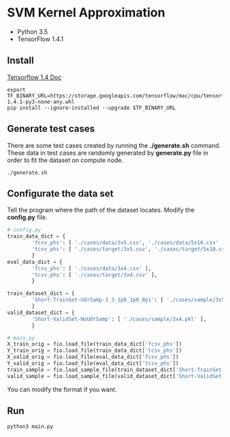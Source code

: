 
# SVM Kernel Approximation

- Python 3.5
- TensorFlow 1.4.1

## Install

[Tensorflow 1.4 Doc](https://github.com/tensorflow/docs/blob/r1.4/site/en/install/install_mac.md#installing-with-anaconda)

```shell
export TF_BINARY_URL=https://storage.googleapis.com/tensorflow/mac/cpu/tensorflow-1.4.1-py3-none-any.whl
pip install --ignore-installed --upgrade $TF_BINARY_URL
```

## Generate test cases

There are some test cases created by running the **./generate.sh** command. These data in test cases are randomly generated by **generate.py** file in order to fit the dataset on compute node.

```shell
./generate.sh
```

## Configurate the data set

Tell the program where the path of the dataset locates. Modify the **config.py** file.

```python
# config.py
train_data_dict = {
        'fcsv_phs': [ './cases/data/3x5.csv', './cases/data/5x10.csv' ],
        'tcsv_phs': [ './cases/target/3x5.csv', './cases/target/5x10.csv' ],
        }
eval_data_dict = {
        'fcsv_phs': [ './cases/data/3x4.csv' ],
        'tcsv_phs': [ './cases/target/3x4.csv' ],
        }

train_dataset_dict = {
        'Short-TrainSet-UdrSamp-3_3_1p0_1p0_0p1': [ './cases/sample/3x5.pkl', './cases/sample/5x10.pkl' ],
        }
valid_dataset_dict = {
        'Short-ValidSet-NoUdrSamp': [ './cases/sample/3x4.pkl' ],
        }

# main.py
X_train_orig = fio.load_file(train_data_dict['fcsv_phs'])
Y_train_orig = fio.load_file(train_data_dict['tcsv_phs'])
X_valid_orig = fio.load_file(eval_data_dict['fcsv_phs'])
Y_valid_orig = fio.load_file(eval_data_dict['tcsv_phs'])
train_sample = fio.load_sample_file(train_dataset_dict['Short-TrainSet-UdrSamp-3_3_1p0_1p0_0p1'])
valid_sample = fio.load_sample_file(valid_dataset_dict['Short-ValidSet-NoUdrSamp'])
```

You can modify the format if you want.

## Run

```shell
python3 main.py
```


